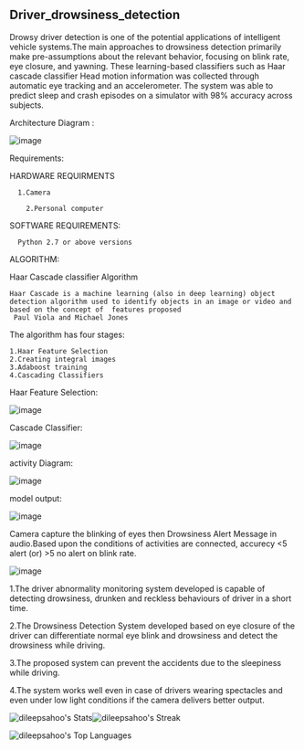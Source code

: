 ## Driver_drowsiness_detection
Drowsy driver detection is one of the potential applications of intelligent vehicle systems.The main approaches to drowsiness detection primarily make pre-assumptions about the relevant behavior, 
focusing on blink rate, eye closure, and yawning. These  learning-based classifiers such as Haar cascade classifier Head motion information was collected through automatic eye tracking and an accelerometer.
The system was able to predict sleep and crash episodes on a simulator with 98% accuracy across subjects.

Architecture Diagram :

![image ](https://github.com/dileepsahoo/driver_drowsiness_detection/assets/140527606/3a6f1e03-dba0-4e59-adfa-6f20b9943733)

Requirements:

  HARDWARE REQUIRMENTS

      1.Camera

	    2.Personal computer

  SOFTWARE REQUIREMENTS:

	  Python 2.7 or above versions
   
ALGORITHM:

  Haar Cascade classifier Algorithm
    
    Haar Cascade is a machine learning (also in deep learning) object detection algorithm used to identify objects in an image or video and based on the concept of ​​ features proposed
     Paul Viola and Michael Jones
     
  The algorithm has four stages:
        
    1.Haar Feature Selection
    2.Creating integral images
    3.Adaboost training
    4.Cascading Classifiers

Haar Feature Selection:

![image](https://github.com/dileepsahoo/driver_drowsiness_detection/assets/140527606/13bf80fd-40aa-4f93-a59e-99b28135a0f3)

Cascade Classifier:

![image](https://github.com/dileepsahoo/driver_drowsiness_detection/assets/140527606/022fdf81-59ba-43cf-9af9-d47b20d7c671)

   
activity Diagram:

![image](https://github.com/dileepsahoo/driver_drowsiness_detection/assets/140527606/4442a049-19f9-4f56-8822-74b6dbef91c2)

model output:

![image](https://github.com/dileepsahoo/driver_drowsiness_detection/assets/140527606/d6126bdf-5505-46f6-b3d7-b2062d577fcd)

Camera capture the blinking of eyes  then  Drowsiness Alert Message in audio.Based upon the conditions of activities are connected,
accurecy <5 alert (or) >5 no alert  on blink rate.

  ![image](https://github.com/dileepsahoo/driver_drowsiness_detection/assets/140527606/115c7d21-e07c-4577-984b-ea873650f6fa)

1.The driver abnormality monitoring system developed is capable of detecting drowsiness, drunken and reckless behaviours of driver in a short time. 

2.The Drowsiness Detection System developed based on eye closure of the driver can differentiate normal eye blink and drowsiness and detect the drowsiness
while driving.

3.The proposed system can prevent the accidents due to the sleepiness while driving. 

4.The system works well even in case of drivers wearing spectacles and even under low light conditions if the camera delivers better output.


![dileepsahoo's Stats](https://github-readme-stats.vercel.app/api?username=dileepsahoo&theme=vue-dark&show_icons=true&hide_border=true&count_private=true)![dileepsahoo's Streak](https://github-readme-streak-stats.herokuapp.com/?user=dileepsahoo&theme=vue-dark&hide_border=true)

![dileepsahoo's Top Languages](https://github-readme-stats.vercel.app/api/top-langs/?username=dileepsahoo&theme=vue-dark&show_icons=true&hide_border=true&layout=compact)
